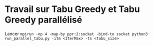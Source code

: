 # Travail sur Tabu Greedy et Tabu Greedy parallélisé

Lancer ``mpirun -np 4 -map-by ppr:2:socket -bind-to socket python3 run_parallel_tabu.py -itm <IterMax> -ts <tabu_size>``
